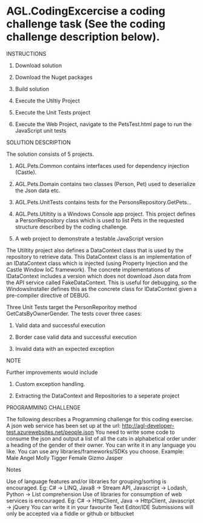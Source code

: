 ﻿# AGL.CodingExcercise a coding challenge task (See the coding challenge description below).

INSTRUCTIONS

1. Download solution

2. Download the Nuget packages

3. Build solution

4. Execute the Utiltiy Project

6. Execute the Unit Tests project

7. Execute the Web Project, navigate to the PetsTest.html page to run the JavaScript unit tests

SOLUTION DESCRIPTION

The solution consists of 5 projects.

1. AGL.Pets.Common contains interfaces used for dependency injection (Castle).
 
2. AGL.Pets.Domain contains two classes (Person, Pet) used to deserialize the Json data etc.
 
3. AGL.Pets.UnitTests contains tests for the PersonsRepository.GetPets... 
 
4. AGL.Pets.Utiltity is a Windows Console app project. This project defines a PersonRepository class which is used to list Pets in the requested structure described by the coding challenge.

5. A web project to demonstrate a testable JavaScript version

The Utiltity project also defines a DataContext class that is used by the repository to retrieve data. This DataContext class is an implementation of an IDataContext class which is injected (using Property Injection and the Castle Window IoC framework).
The concrete implementations of IDataContext includes a version which does not download Json data from the API service called FakeDataContext. This is useful for debugging, so the WindowsInstaller defines this as the concrete class for IDataContext given a pre-compiler directive of DEBUG.

Three Unit Tests target the PersonReporitoy method GetCatsByOwnerGender. The tests cover three cases:

1. Valid data and successful execution

2. Border case valid data and successful execution

3. Invalid data with an expected exception

NOTE


Further improvements would include 

1. Custom exception handling.

2. Extracting the DataContext and Repositories to a seperate project


PROGRAMMING CHALLENGE

The following describes a Programming challenge for this coding exercise.
A json web service has been set up at the url: http://agl-developer-test.azurewebsites.net/people.json
You need to write some code to consume the json and output a list of all the cats in alphabetical order under a heading of the gender of their owner.
You can write it in any language you like. You can use any libraries/frameworks/SDKs you choose.
Example:
Male
  Angel
  Molly
  Tigger
Female
  Gizmo
  Jasper

Notes

Use of language features and/or libraries for grouping/sorting is encouraged. Eg: C# -> LINQ, Java8 -> Stream API, Javascript -> Lodash, Python -> List comprehension
Use of libraries for consumption of web services is encouraged. Eg: C# -> HttpClient, Java -> HttpClient, Javascript -> jQuery
You can write it in your favourite Text Editor/IDE
Submissions will only be accepted via a fiddle or github or bitbucket



